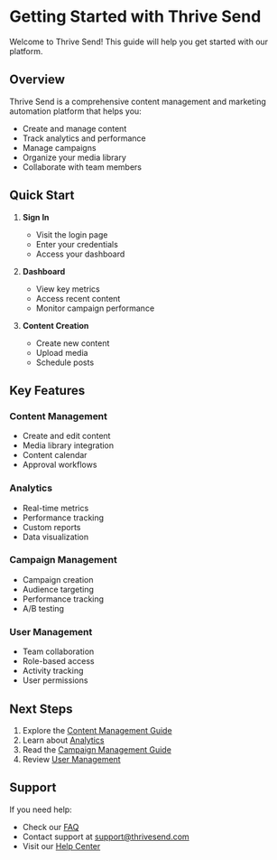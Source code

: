 # Getting Started with Thrive Send

Welcome to Thrive Send! This guide will help you get started with our platform.

## Overview

Thrive Send is a comprehensive content management and marketing automation platform that helps you:

- Create and manage content
- Track analytics and performance
- Manage campaigns
- Organize your media library
- Collaborate with team members

## Quick Start

1. **Sign In**
   - Visit the login page
   - Enter your credentials
   - Access your dashboard

2. **Dashboard**
   - View key metrics
   - Access recent content
   - Monitor campaign performance

3. **Content Creation**
   - Create new content
   - Upload media
   - Schedule posts

## Key Features

### Content Management
- Create and edit content
- Media library integration
- Content calendar
- Approval workflows

### Analytics
- Real-time metrics
- Performance tracking
- Custom reports
- Data visualization

### Campaign Management
- Campaign creation
- Audience targeting
- Performance tracking
- A/B testing

### User Management
- Team collaboration
- Role-based access
- Activity tracking
- User permissions

## Next Steps

1. Explore the [Content Management Guide](./content-management.md)
2. Learn about [Analytics](./analytics.md)
3. Read the [Campaign Management Guide](./campaign-management.md)
4. Review [User Management](./user-management.md)

## Support

If you need help:
- Check our [FAQ](./faq.md)
- Contact support at support@thrivesend.com
- Visit our [Help Center](https://help.thrivesend.com) 